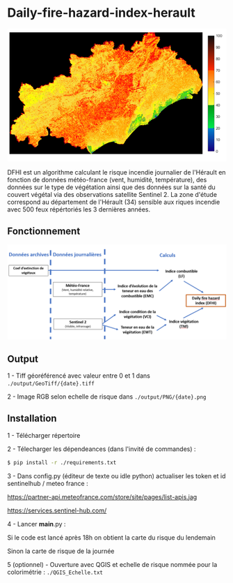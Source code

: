 # Daily-fire-hazard-index-herault

![DHFI exemple](https://github.com/AGottardiSDIS/Daily-fire-hazard-index-herault/blob/main/_readme_data/dhfi%20avec%20barre.png)

DFHI est un algorithme calculant le risque incendie journalier de l'Hérault en fonction de données météo-france (vent, humidité, température), des données sur le type de végétation ainsi que des données sur la santé du couvert végétal via des observations satellite Sentinel 2. La zone d'étude correspond au département de l'Hérault (34) sensible aux riques incendie avec 500 feux répértoriés les 3 dernières années. 

## Fonctionnement 

![fonct](https://github.com/AGottardiSDIS/Daily-fire-hazard-index-herault/blob/main/_readme_data/schema.png)

## Output

1 - Tiff géoréférencé avec valeur entre 0 et 1 dans ``./output/GeoTiff/{date}.tiff``

2 - Image RGB selon echelle de risque  dans ``./output/PNG/{date}.png``

## Installation

1 - Télécharger répertoire

2 - Télecharger les dépendeances (dans l'invité de commandes) :

```bash
$ pip install -r ./requirements.txt
```

3 - Dans config.py (éditeur de texte ou idle python)  actualiser les token et id sentinelhub / meteo france :

https://partner-api.meteofrance.com/store/site/pages/list-apis.jag

https://services.sentinel-hub.com/

4 - Lancer __main__.py :

Si le code est lancé après 18h on obtient la carte du risque du lendemain 

Sinon la carte de risque de la journée

5 (optionnel) - Ouverture avec QGIS et echelle de risque nommée pour la colorimétrie :  ``./QGIS_Echelle.txt``
